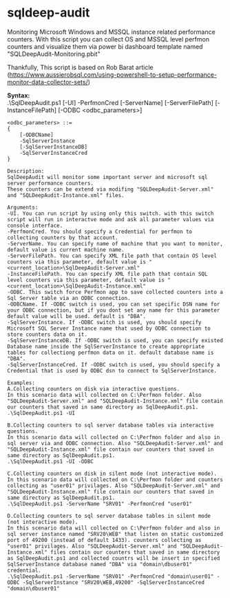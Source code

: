 # sqldeep-audit
Monitoring Microsoft Windows and MSSQL instance related performance counters.
With this script you can collect OS and MSSQL level perfmon counters and visualize them via power bi dashboard template named "SQLDeepAudit-Monitoring.pbit"

Thankfully, This script is based on Rob Barat article (https://www.aussierobsql.com/using-powershell-to-setup-performance-monitor-data-collector-sets/)

<b>Syntax:</b><br>
	.\SqlDeepAudit.ps1 [-UI] -PerfmonCred [-ServerName] [-ServerFilePath] [-InstanceFilePath] [-ODBC <odbc_parameters>]
	
	<odbc_parameters> ::=
	{
		[-ODBCName]
		-SqlServerInstance
		[-SqlServerInstanceDB]
		-SqlServerInstanceCred
	}

	Description:
	SqlDeepAudit will monitor some important server and microsoft sql server performance counters.
	These counters can be extend via modifing "SQLDeepAudit-Server.xml" and "SQLDeepAudit-Instance.xml" files.
	
	Arguments:
	-UI. You can run script by using only this switch. with this switch script will run in interactve mode and ask all parameter values via console interface.
	-PerfmonCred. You should specify a Credential for perfmon to collecting counters by that account.
	-ServerName. You can specify name of machine that you want to monitor, default value is current machine name.
	-ServerFilePath. You can specify XML file path that contain OS level counters via this parameter, default value is "<current_location>\SqlDeepAudit-Server.xml"
	-InstanceFilePath. You can specify XML file path that contain SQL level counters via this parameter, default value is "<current_location>\SqlDeepAudit-Instance.xml"
	-ODBC. This switch force Perfmon app to save collected counters into a Sql Server table via an ODBC connection.
	-ODBCName. If -ODBC switch is used, you can set specific DSN name for your ODBC connection, but if you dont set any name for this parameter default value will be used. default is "DBA".
	-SqlServerInstance. If -ODBC switch is used, you should specify Microsoft SQL Server Instance name that used by ODBC connection to store counters data on it.
	-SqlServerInstanceDB. If -ODBC switch is used, you can specify existed Database name inside the SqlServerInstance to create appropriate tables for collectiong perfmon data on it. default database name is "DBA".
	-SqlServerInstanceCred. If -ODBC switch is used, you should specify a Credential that is used by ODBC dsn to connect to SqlServerInstance.
	
	Examples:
	A.Collecting counters on disk via interactive questions.
	In this scenario data will collected on C:\Perfmon folder. Also "SQLDeepAudit-Server.xml" and "SQLDeepAudit-Instance.xml" file contain our counters that saved in same directory as SqlDeepAudit.ps1.
	.\SqlDeepAudit.ps1 -UI

	B.Collecting counters to sql server database tables via interactive questions.
	In this scenario data will collected on C:\Perfmon folder and also in sql server via and ODBC connection. Also "SQLDeepAudit-Server.xml" and "SQLDeepAudit-Instance.xml" file contain our counters that saved in same directory as SqlDeepAudit.ps1.
	.\SqlDeepAudit.ps1 -UI -ODBC
	
	C.Collecting counters on disk in silent mode (not interactive mode).
	In this scenario data will collected on C:\Perfmon folder and counters collecting as "user01" privilages. Also "SQLDeepAudit-Server.xml" and "SQLDeepAudit-Instance.xml" file contain our counters that saved in same directory as SqlDeepAudit.ps1.
	.\SqlDeepAudit.ps1 -ServerName "SRV01" -PerfmonCred "user01"	

	D.Collecting counters to sql server database tables in silent mode (not interactive mode).
	In this scenario data will collected on C:\Perfmon folder and also in sql server instance named "SRV20\WEB" that listen on static customized port of 49200 (instead of default 1433). counters collecting as "user01" privilages. Also "SQLDeepAudit-Server.xml" and "SQLDeepAudit-Instance.xml" files contain our counters that saved in same directory as SqlDeepAudit.ps1 and collected countrs will be insert in specified SqlServerInstance database named "DBA" via "domain\dbuser01" credential.
	.\SqlDeepAudit.ps1 -ServerName "SRV01" -PerfmonCred "domain\user01" -ODBC -SqlServerInstance "SRV20\WEB,49200" -SqlServerInstanceCred "domain\dbuser01"
